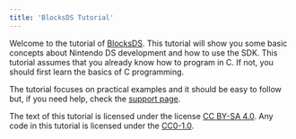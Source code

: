 ```yaml
---
title: 'BlocksDS Tutorial'
---
```


Welcome to the tutorial of [BlocksDS](https://blocksds.skylyrac.net/). This
tutorial will show you some basic concepts about Nintendo DS development and
how to use the SDK. This tutorial assumes that you already know how to program
in C. If not, you should first learn the basics of C programming.

The tutorial focuses on practical examples and it should be easy to follow but,
if you need help, check the [support page](./introduction/support).

The text of this tutorial is licensed under the license
[CC BY-SA 4.0](https://creativecommons.org/licenses/by-sa/4.0/). Any code in
this tutorial is licensed under the
[CC0-1.0](https://creativecommons.org/publicdomain/zero/1.0/).
